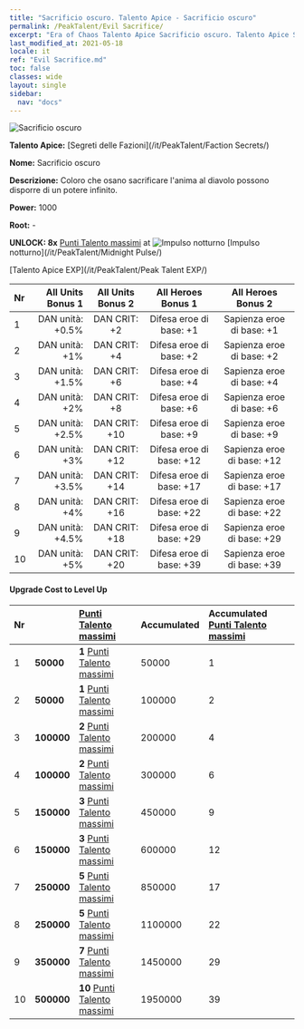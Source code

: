 ```yaml
---
title: "Sacrificio oscuro. Talento Apice - Sacrificio oscuro"
permalink: /PeakTalent/Evil Sacrifice/
excerpt: "Era of Chaos Talento Apice Sacrificio oscuro. Talento Apice Sacrificio oscuro. Sacrificio oscuro"
last_modified_at: 2021-05-18
locale: it
ref: "Evil Sacrifice.md"
toc: false
classes: wide
layout: single
sidebar:
  nav: "docs"
---
```


  ![Sacrificio oscuro](/images/pt/talent_3011.png)

  **Talento Apice:** [Segreti delle Fazioni](/it/PeakTalent/Faction Secrets/)

  **Nome:** Sacrificio oscuro

  **Descrizione:** Coloro che osano sacrificare l'anima al diavolo possono disporre di un potere infinito.

  **Power:** 1000

  **Root:** -

  **UNLOCK: 8x** [Punti Talento massimi](/ItemsIT/con_934/) at ![Impulso notturno](/images/pt/talent_3009.png) [Impulso notturno](/it/PeakTalent/Midnight Pulse/)

  [Talento Apice EXP](/it/PeakTalent/Peak Talent EXP/)

  | Nr | All Units Bonus 1 | All Units Bonus 2 | All Heroes Bonus 1 | All Heroes Bonus 2 |
  |:---|--------------:|:-------------:|:-------------:|:-------------:|
  | 1 | DAN unità: +0.5% | DAN CRIT: +2 | Difesa eroe di base: +1 | Sapienza eroe di base: +1 |
  | 2 | DAN unità: +1% | DAN CRIT: +4 | Difesa eroe di base: +2 | Sapienza eroe di base: +2 |
  | 3 | DAN unità: +1.5% | DAN CRIT: +6 | Difesa eroe di base: +4 | Sapienza eroe di base: +4 |
  | 4 | DAN unità: +2% | DAN CRIT: +8 | Difesa eroe di base: +6 | Sapienza eroe di base: +6 |
  | 5 | DAN unità: +2.5% | DAN CRIT: +10 | Difesa eroe di base: +9 | Sapienza eroe di base: +9 |
  | 6 | DAN unità: +3% | DAN CRIT: +12 | Difesa eroe di base: +12 | Sapienza eroe di base: +12 |
  | 7 | DAN unità: +3.5% | DAN CRIT: +14 | Difesa eroe di base: +17 | Sapienza eroe di base: +17 |
  | 8 | DAN unità: +4% | DAN CRIT: +16 | Difesa eroe di base: +22 | Sapienza eroe di base: +22 |
  | 9 | DAN unità: +4.5% | DAN CRIT: +18 | Difesa eroe di base: +29 | Sapienza eroe di base: +29 |
  | 10 | DAN unità: +5% | DAN CRIT: +20 | Difesa eroe di base: +39 | Sapienza eroe di base: +39 |


#### Upgrade Cost to Level Up

  | Nr | <i class="fas fa-coins"/> | [Punti Talento massimi](/ItemsIT/con_934/) | Accumulated <i class="fas fa-coins"/> | Accumulated [Punti Talento massimi](/ItemsIT/con_934/) |
  |:---|:--------------|:-------------|:-------------|:-------------|
  | 1 | **50000** | **1** [Punti Talento massimi](/ItemsIT/con_934/) | 50000 | 1 |
  | 2 | **50000** | **1** [Punti Talento massimi](/ItemsIT/con_934/) | 100000 | 2 |
  | 3 | **100000** | **2** [Punti Talento massimi](/ItemsIT/con_934/) | 200000 | 4 |
  | 4 | **100000** | **2** [Punti Talento massimi](/ItemsIT/con_934/) | 300000 | 6 |
  | 5 | **150000** | **3** [Punti Talento massimi](/ItemsIT/con_934/) | 450000 | 9 |
  | 6 | **150000** | **3** [Punti Talento massimi](/ItemsIT/con_934/) | 600000 | 12 |
  | 7 | **250000** | **5** [Punti Talento massimi](/ItemsIT/con_934/) | 850000 | 17 |
  | 8 | **250000** | **5** [Punti Talento massimi](/ItemsIT/con_934/) | 1100000 | 22 |
  | 9 | **350000** | **7** [Punti Talento massimi](/ItemsIT/con_934/) | 1450000 | 29 |
  | 10 | **500000** | **10** [Punti Talento massimi](/ItemsIT/con_934/) | 1950000 | 39 |

